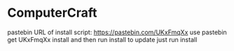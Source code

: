 # ComputerCraft
pastebin URL of install script: https://pastebin.com/UKxFmqXx
use pastebin get UKxFmqXx install and then run install
to update just run install
